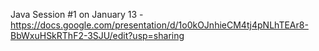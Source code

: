 Java Session #1 on January 13 - https://docs.google.com/presentation/d/1o0kOJnhieCM4tj4pNLhTEAr8-BbWxuHSkRThF2-3SJU/edit?usp=sharing
